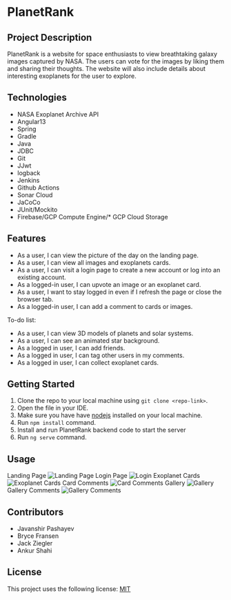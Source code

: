 # **PlanetRank**

## Project Description
PlanetRank is a website for space enthusiasts to view breathtaking galaxy images captured by NASA. The users can vote for the images by liking them and sharing their thoughts. The website will also include details about interesting exoplanets for the user to explore.

## Technologies
* NASA Exoplanet Archive API 
* Angular13
* Spring
* Gradle 
* Java
* JDBC
* Git
* JJwt
* logback
* Jenkins
* Github Actions
* Sonar Cloud
* JaCoCo
* JUnit/Mockito
* Firebase/GCP Compute Engine/* GCP Cloud Storage

## Features
* As a user, I can view the picture of the day on the landing page.
* As a user, I can view all images and exoplanets cards.
* As a user, I can visit a login page to create a new account or log into an existing account.
* As a logged-in user, I can upvote an image or an exoplanet card.
* As a user, I want to stay logged in even if I refresh the page or close the browser tab.
* As a logged-in user, I can add a comment to cards or images.

To-do list:
* As a user, I can view 3D models of planets and solar systems.
* As a user, I can see an animated star background.
* As a logged in user, I can add friends.
* As a logged in user, I can tag other users in my comments.
* As a logged in user, I can collect exoplanet cards.

## Getting Started
1. Clone the repo to your local machine using `git clone <repo-link>`.
2. Open the file in your IDE.
3. Make sure you have have [nodejs](https://nodejs.org/en/) installed on your local machine.
4. Run `npm install` command.
5. Install and run PlanetRank backend code to start the server 
6. Run `ng serve` command.

## Usage

Landing Page
![Landing Page](https://user-images.githubusercontent.com/79622822/162825118-aaf10913-eb1b-4cf4-b1c0-45373e661b1f.png)
Login Page
![Login](https://user-images.githubusercontent.com/79622822/162826593-92325a9d-b037-4385-9ed1-6d608b013f56.png)
Exoplanet Cards
![Exoplanet Cards](https://user-images.githubusercontent.com/79622822/162826806-d82ebd6c-ace0-4185-8528-6d4f9796d100.png)
Card Comments
![Card Comments](https://user-images.githubusercontent.com/79622822/162827940-a8d67c92-e2ca-4594-a0b2-4e7497b36fdf.png)
Gallery
![Gallery](https://user-images.githubusercontent.com/79622822/162826687-d3ca8599-4181-4b5f-b232-391b323499ba.png)
Gallery Comments
![Gallery Comments](https://user-images.githubusercontent.com/79622822/162827940-a8d67c92-e2ca-4594-a0b2-4e7497b36fdf.png)

## Contributors
  - Javanshir Pashayev
  - Bryce Fransen
  - Jack Ziegler
  - Ankur Shahi

## License
This project uses the following license: [MIT](https://choosealicense.com/licenses/mit/)
